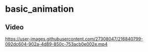 # basic_animation

## Video

https://user-images.githubusercontent.com/27308047/216840799-092dc604-902a-4d89-850c-753acb0e002e.mp4
